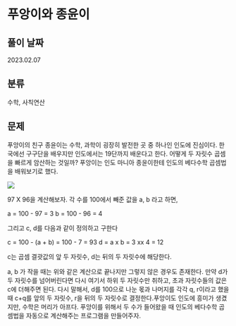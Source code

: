 # 푸앙이와 종윤이


## 풀이 날짜
2023.02.07


## 분류
수학, 사칙연산


## 문제
푸앙이의 친구 종윤이는 수학, 과학이 굉장히 발전한 곳 중 하나인 인도에 진심이다. 한국에선 구구단을 배우지만 인도에서는 19단까지 배운다고 한다. 어떻게 두 자릿수 곱셈을 빠르게 암산하는 것일까? 푸앙이는 인도 마니아 종윤이한테 인도의 베다수학 곱셈법을 배워보기로 했다.

![](https://upload.acmicpc.net/c72e53a3-a16f-42d2-964f-2f09941a967c/-/preview/)

97 X 96을 계산해보자. 각 수를 100에서 빼준 값을 a, b 라고 하면,

a = 100 - 97 = 3
b = 100 - 96 = 4

그리고 c, d를 다음과 같이 정의하고 구한다

c = 100 - (a + b) = 100 - 7 = 93
d = a x b = 3 xx 4 = 12

c는 곱셈 결괏값의 앞 두 자릿수, d는 뒤의 두 자릿수에 해당한다.

a, b 가 작을 때는 위와 같은 계산으로 끝나지만 그렇지 않은 경우도 존재한다. 만약 
d가 두 자릿수를 넘어버린다면 다시 여기서 하위 두 자릿수만 취하고, 초과 자릿수들의 값은 
c에 더해주면 된다. 다시 말해서, d를 100으로 나눈 몫과 나머지를 각각 q, r이라고 했을 때 c+q를 앞의 두 자릿수, r을 뒤의 두 자릿수로 결정한다.푸앙이도 인도에 흥미가 생겼지만, 수학은 머리가 아프다. 푸앙이를 위해서 두 수가 들어왔을 때 인도의 베다수학 곱셈법을 자동으로 계산해주는 프로그램을 만들어주자.